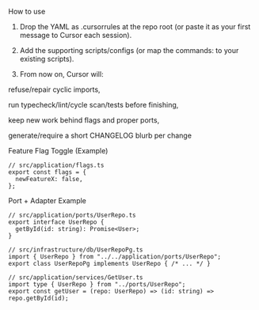How to use

1. Drop the YAML as .cursorrules at the repo root (or paste it as your first message to Cursor each session).

2. Add the supporting scripts/configs (or map the commands: to your existing scripts).

3. From now on, Cursor will:

refuse/repair cyclic imports,

run typecheck/lint/cycle scan/tests before finishing,

keep new work behind flags and proper ports,

generate/require a short CHANGELOG blurb per change

Feature Flag Toggle (Example) 
```
// src/application/flags.ts
export const flags = {
  newFeatureX: false,
};

```

Port + Adapter Example 
```
// src/application/ports/UserRepo.ts
export interface UserRepo {
  getById(id: string): Promise<User>;
}

// src/infrastructure/db/UserRepoPg.ts
import { UserRepo } from "../../application/ports/UserRepo";
export class UserRepoPg implements UserRepo { /* ... */ }

// src/application/services/GetUser.ts
import type { UserRepo } from "../ports/UserRepo";
export const getUser = (repo: UserRepo) => (id: string) => repo.getById(id);
```
